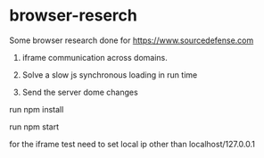 # browser-reserch

Some browser research done for https://www.sourcedefense.com

1. iframe communication across domains.

2. Solve a slow js synchronous loading in run time

3. Send the server dome changes



run npm install

run npm start


for the iframe test need to set local ip other than localhost/127.0.0.1
